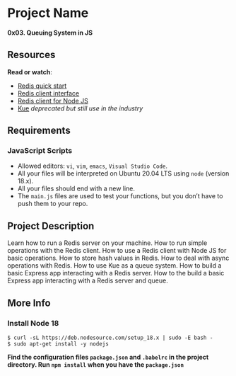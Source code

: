 # Project Name

**0x03. Queuing System in JS**

## Resources

**Read or watch**:

- [Redis quick start](https://redis.io/docs/latest/integrate/ "Redis quick start")
- [Redis client interface](https://redis.io/docs/latest/develop/connect/cli/ "Redis client interface")
- [Redis client for Node JS](https://github.com/redis/node-redis "Redis client for Node JS")
- [Kue](https://github.com/Automattic/kue "Kue") _deprecated but still use in the industry_

## Requirements

### JavaScript Scripts

* Allowed editors: `vi`, `vim`, `emacs`, `Visual Studio Code`.
* All your files will be interpreted on Ubuntu 20.04 LTS using `node` (version 18.x).
* All your files should end with a new line.
* The `main.js` files are used to test your functions, but you don’t have to push them to your repo.

## Project Description

Learn how to run a Redis server on your machine.
How to run simple operations with the Redis client.
How to use a Redis client with Node JS for basic operations.
How to store hash values in Redis.
How to deal with async operations with Redis.
How to use Kue as a queue system.
How to build a basic Express app interacting with a Redis server.
How to the build a basic Express app interacting with a Redis server and queue.

## More Info

### Install Node 18

```
$ curl -sL https://deb.nodesource.com/setup_18.x | sudo -E bash -
$ sudo apt-get install -y nodejs
```

**Find the configuration files `package.json` and `.babelrc` in the project directory. Run `npm install` when you have the `package.json`**
